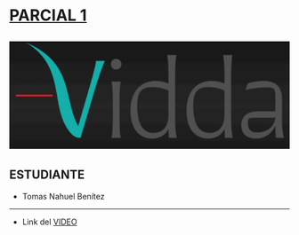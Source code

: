 # <u>PARCIAL 1</u>
![VIDDA](Vidda.png)
---
## ESTUDIANTE
- Tomas Nahuel Benítez
---
- Link del [VIDEO](https://youtu.be/RItZ0p57UVQ)